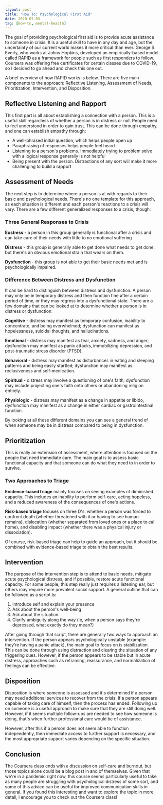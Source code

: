 ```yaml
---
layout: post
title: "How To: Psychological First Aid"
date: 2020-05-03
tag: [how-to, mental-health]
---
```


The goal of providing psychological first aid is to provide acute assistance to someone in crisis. It is a useful skill to have in any day and age, but the uncertainty of our current world makes it more critical than ever. George S. Everly, who works at Johns Hopkins, developed an empirically-based model called RAPID as a framework for people such as first responders to follow. Coursera was offering free certificates for certain classes due to COVID-19, so I decided to go ahead and check this one out. 

A brief overview of how RAPID works is below. There are five main components to the approach: Reflective Listening, Assessment of Needs, Prioritization, Intervention, and Disposition.

## Reflective Listening and Rapport

This first part is all about establishing a connection with a person. This is a useful skill regardless of whether a person is in distress or not. People need to feel understood in order to gain trust. This can be done through empathy, and one can establish empathy through:

* A well-phrased initial question, which helps people open up
* Paraphrasing of responses helps people feel heard
* Listening to a person's problems. Immediately trying to problem solve with a logical response generally is not helpful
* Being present with the person. Distractions of any sort will make it more challenging to build a rapport
	
## Assessment of Needs

The next step is to determine where a person is at with regards to their basic and psychological needs. There's no one template for this approach, as each situation is different and each person's reactions to a crisis will vary. There are a few different generalized responses to a crisis, though:

### Three General Responses to Crisis

**Eustress** - a person in this group generally is functional after a crisis and can take care of their needs with little to no emotional suffering

**Distress** - this group is generally able to get done what needs to get done, but there's an obvious emotional strain that wears on them.

**Dysfunction** - this group is not able to get their basic needs met and is psychologically impaired. 

### Difference Between Distress and Dysfunction

It can be hard to distinguish between distress and dysfunction. A person may only be in temporary distress and then function fine after a certain period of time, or they may regress into a dysfunctional state. There are a few domains that can be looked at to determine whether a person is in distress or dysfunction:

**Cognitive** - distress may manifest as temporary confusion, inability to concentrate, and being overwhelmed; dysfunction can manifest as hopelessness, suicidal thoughts, and hallucinations.

**Emotional** - distress may manifest as fear, anxiety, sadness, and anger; dysfunction may manifest as panic attacks, immobilizing depression, and post-traumatic stress disorder (PTSD).

**Behavioral** - distress may manifest as disturbances in eating and sleeping patterns and being easily startled; dysfunction may manifest as reclusiveness and self-medication.

**Spiritual** - distress may involve a questioning of one's faith; dysfunction may include projecting one's faith onto others or abandoning religion entirely.

**Physiologic** - distress may manifest as a change in appetite or libido, dysfunction may manifest as a change in either cardiac or gastrointestinal function.

By looking at all these different domains you can see a general trend of when someone may be in distress compared to being in dysfunction. 

## Prioritization

This is really an extension of assessment, where attention is focused on the people that need immediate care. The main goal is to assess basic functional capacity and that someone can do what they need to in order to survive.

### Two Approaches to Triage

**Evidence-based triage** mainly focuses on seeing examples of diminished capacity. This includes an inability to perform self-care, acting hopeless, and a reduced awareness of the consequences of one's actions.

**Risk-based triage** focuses on three D's: whether a person was forced to confront death (whether threatened with it or having to see human remains), dislocation (whether separated from loved ones or a place to call home), and disabling impact (whether there was a physical injury or dissociation).

Of course, risk-based triage can help to guide an approach, but it should be combined with evidence-based triage to obtain the best results. 

## Intervention

The purpose of the intervention step is to attend to basic  needs, mitigate acute psychological distress, and if possible, restore acute functional capacity. For some people, this step really just requires a listening ear, but others may require more prevalent social support. A general outline that can be followed as a script is:

1. Introduce self and explain your presence 
2. Ask about the person's well-being
3. Ask about the situation
4. Clarify ambiguity along the way (ie, when a person says they're depressed, what exactly do they mean?)

After going through that script, there are generally two ways to approach an intervention. If the person appears psychologically unstable (example: they're having a panic attack), the main goal to focus on is stabilization. This can be done through using distraction and clearing the situation of any triggering cues. However, if the person appears to be stable but in acute distress, approaches such as reframing, reassurance, and normalization of feelings can be effective. 

## Disposition

Disposition is where someone is assessed and it's determined if a person may need additional services to recover from the crisis. If a person appears capable of taking care of himself, then the process has ended. Following up on someone is a useful approach to make sure that they are still doing well. However, if it seems multiple follow-ups are needed to see how someone is doing, that's when further professional care would be of assistance. 

However, after this if a person does not seem able to function independently, then immediate access to further support is necessary, and the most appropriate support varies depending on the specific situation. 

## Conclusion

The Coursera class ends with a discussion on self-care and burnout, but those topics alone could be a blog post in and of themselves. Given that we're in a pandemic right now, this course seems particularly useful to take as many people are struggling with psychological distress of some sort, and some of this advice can be useful for improved communication skills in general. If you found this interesting and want to explore the topic in more detail, I encourage you to check out the Coursera class!
